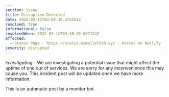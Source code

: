 ```yaml
---
section: issue
title: Disruption Detected
date: 2022-02-12T03:09:39.275101Z
resolved: true
informational: false
resolvedWhen: 2022-02-12T03:10:49.007124Z
affected:
  - Status Page - https://status.esmailelbob.xyz - Hosted on Netlify
severity: disrupted
---
```

*Investigating* - We are investigating a potential issue that might affect the uptime of one our of services. We are sorry for any inconvenience this may cause you. This incident post will be updated once we have more information.

This is an automatic post by a monitor bot.
        